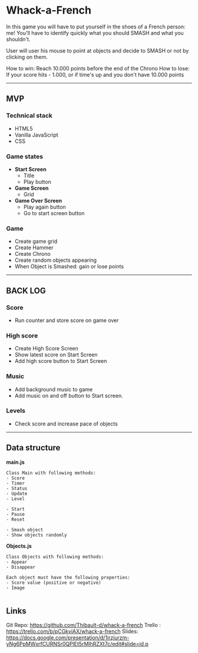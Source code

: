 # Whack-a-French

In this game you will have to put yourself in the shoes of a French person: me!
You'll have to identify quickly what you should SMASH and what you shouldn't.

User will user his mouse to point at objects and decide to SMASH or not by clicking on them.

How to win: Reach 10.000 points before the end of the Chrono
How to lose: If your score hits - 1.000, or if time's up and you don't have 10.000 points


* * *

## MVP
### Technical stack

* HTML5
* Vanilla JavaScript
* CSS


### Game states
* __Start Screen__
  * Title
  * Play button
* __Game Screen__
  * Grid
* __Game Over Screen__
  * Play again button
  * Go to start screen button

### Game
* Create game grid
* Create Hammer
* Create Chrono
* Create random objects appearing
* When Object is Smashed: gain or lose points

* * *

## BACK LOG
### Score
* Run counter and store score on game over
### High score
* Create High Score Screen
* Show latest score on Start Screen
* Add high score button to Start Screen
### Music
* Add background music to game
* Add music on and off button to Start screen.
### Levels
* Check score and increase pace of objects

* * *
## Data structure
__main.js__
````
Class Main with following methods:
- Score
- Timer
- Status
- Update
- Level

- Start
- Pause
- Reset

- Smash object
- Show objects randomly

````
__Objects.js__
````
Class Objects with following methods:
- Appear
- Disappear

Each object must have the following properties:
- Score value (positive or negative)
- Image


````
## Links
Git Repo: https://github.com/Thibault-d/whack-a-french
Trello : https://trello.com/b/pCGkviAX/whack-a-french
Slides: https://docs.google.com/presentation/d/1irzjurzm-yNg6PpMWxrfCURNSr0QPlEt5rMlhRZXt7c/edit#slide=id.p


